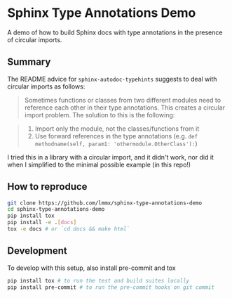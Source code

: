 # Sphinx Type Annotations Demo

A demo of how to build Sphinx docs with type annotations in the presence of circular imports.

## Summary

The README advice for `sphinx-autodoc-typehints` suggests to deal with circular imports as follows:

> Sometimes functions or classes from two different modules need to reference each other in their
> type annotations. This creates a circular import problem. The solution to this is the following:

> 1.  Import only the module, not the classes/functions from it
> 2.  Use forward references in the type annotations
>     (e.g. `def methodname(self, param1: 'othermodule.OtherClass'):`)

I tried this in a library with a circular import, and it didn't work, nor did it when I simplified
to the minimal possible example (in this repo!)

## How to reproduce

```sh
git clone https://github.com/lmmx/sphinx-type-annotations-demo
cd sphinx-type-annotations-demo
pip install tox
pip install -e .[docs]
tox -e docs # or `cd docs && make html`
```

## Development

To develop with this setup, also install pre-commit and tox

```sh
pip install tox # to run the test and build suites locally
pip install pre-commit # to run the pre-commit hooks on git commit
```
